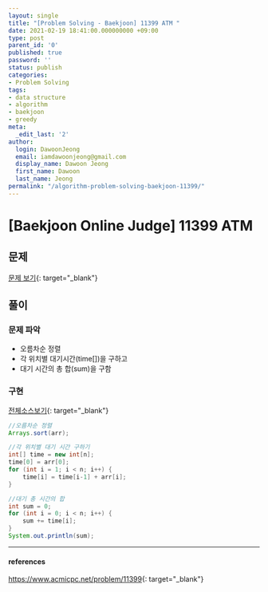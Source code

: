 ```yaml
---
layout: single
title: "[Problem Solving - Baekjoon] 11399 ATM "
date: 2021-02-19 18:41:00.000000000 +09:00
type: post
parent_id: '0'
published: true
password: ''
status: publish
categories:
- Problem Solving
tags:
- data structure
- algorithm
- baekjoon
- greedy
meta:
  _edit_last: '2'
author:
  login: DawoonJeong
  email: iamdawoonjeong@gmail.com
  display_name: Dawoon Jeong
  first_name: Dawoon
  last_name: Jeong
permalink: "/algorithm-problem-solving-baekjoon-11399/"
---
```

# [Baekjoon Online Judge] 11399 ATM

## 문제
[문제 보기](https://www.acmicpc.net/problem/11399){: target="_blank"}

## 풀이

### 문제 파악
- 오름차순 정렬
- 각 위치별 대기시간(time[])을 구하고
- 대기 시간의 총 합(sum)을 구함


### 구현

[전체소스보기](https://github.com/iamdawoonjeong/java-datastructure-algorithm/blob/master/java-algorithm-problem-solving/src/baekjoon/problem11399/Main.java){: target="_blank"}

```java
//오름차순 정렬
Arrays.sort(arr);

//각 위치별 대기 시간 구하기
int[] time = new int[n];
time[0] = arr[0];
for (int i = 1; i < n; i++) {
    time[i] = time[i-1] + arr[i];
}

//대기 총 시간의 합
int sum = 0;
for (int i = 0; i < n; i++) {
    sum += time[i];
}
System.out.println(sum);
```

---

#### references
<https://www.acmicpc.net/problem/11399>{: target="_blank"}
